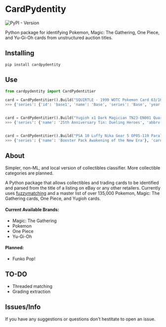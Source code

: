 # CardPydentity

![PyPI - Version](https://img.shields.io/pypi/v/cardpydentity)

Python package for identifying Pokemon, Magic: The Gathering, One Piece, and Yu-Gi-Oh cards from unstructured auction titles.  

## Installing

```
pip install cardpydentity
```

## Use

```python   
from cardpydentity import CardPydentitier

card = CardPydentitier().Build("SQUIRTLE - 1999 WOTC Pokemon Card 63/102 Non Holo - PSA 9.5)"
>>> {'series': {'id': 'base1', 'name': 'Base', 'series': 'Base', 'year': '1999', 'total_cards': 102, 'total_base': 102}, 'card': {'id': 'base1-63', 'name': 'Squirtle', 'number': '63', 'rarity': 'Common', 'set': 'base1'}, 'score': 92, 'match': '1999 63 102 Squirtle Common Base', 'grading': {'grade': 9.5, 'type': 'PSA'}}


card = CardPydentitier().Build("Yugioh x1 Dark Magician TN23-EN001 Quarter Century Secret Rare Lim Ed(Near Mint))"
>>> {'series': {'name': '25th Anniversary Tin: Dueling Heroes', 'abbrv': ['TN23']}, 'card': {'name': 'Dark Magician (Quarter Century Secret Rare)', 'set_name': '25th Anniversary Tin: Dueling Heroes', 'rarity': 'Quarter Century Secret Rare', 'number': 'EN001', 'abbrv': 'TN23'}, 'score': 84, 'match': 'EN001 Dark Magician (Quarter Century Secret Rare) Quarter Century Secret Rare TN23 25th Anniversary Tin: Dueling Heroes', 'grading': {'grade': "Near Mint", 'type': None}}


card = CardPydentitier().Build("PSA 10 Luffy Nika Gear 5 OP05-119 Parallel SEC New Era One Piece Card Japanese)"
>>> {'series': {'name': 'Booster Pack Awakening of the New Era'}, 'card': {'name': 'Monkey.D.Luffy', 'set': 'Booster Pack Awakening of the New Era', 'number': 'OP05-119', 'type': 'Character - the four emperors/straw hat crew strike'}, 'score': 60, 'match': 'OP05-119 Monkey.D.Luffy Booster Pack Awakening of the New Era', 'grading': {'grade': 10, 'type': 'PSA'}}

```

## About
Simpler, non-ML, and local version of collectibles classifier. More collectible categories are planned. 

A Python package that allows collectibles and trading cards to be identified and parsed from the title of a listing on eBay or any other retailers. Currently uses [fuzzymatching](https://en.wikipedia.org/wiki/Approximate_string_matching) and a master list of over 135,000 Pokemon, Magic: The Gathering cards, One Piece, and Yugioh cards.

#### Current Available Brands:
-   Magic: The Gathering
-   Pokemon
-   One Piece
-   Yu-Gi-Oh

#### Planned:
- Funko Pop!

## TO-DO
- Threaded matching
- Grading extraction

## Issues/Info

If you have any suggestions or questions don't hestitate to open an issue.
